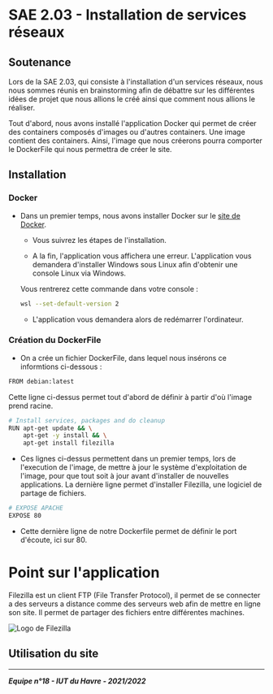 # SAE 2.03 - Installation de services réseaux

## Soutenance

Lors de la SAE 2.03, qui consiste à l'installation d'un services réseaux, nous nous sommes réunis en brainstorming afin de débattre sur les différentes idées de projet que nous allions le créé ainsi que comment nous allions le réaliser.

Tout d'abord, nous avons installé l'application Docker qui permet de créer des containers composés d'images ou d'autres containers.
Une image contient des containers. Ainsi, l'image que nous créerons pourra comporter le DockerFile qui nous permettra de créer le site.

## Installation

### Docker

* Dans un premier temps, nous avons installer Docker sur le [site de Docker](https://www.docker.com/products/docker-desktop/, "Site de Docker").
  * Vous suivrez les étapes de l'installation.

  * A la fin, l'application vous affichera une erreur.
  L'application vous demandera d'installer Windows sous Linux afin d'obtenir une console Linux via Windows.
  
  Vous rentrerez cette commande dans votre console :
  
  ```bash
  wsl --set-default-version 2
  ```
  
  * L'application vous demandera alors de redémarrer l'ordinateur.

### Création du DockerFile

* On a crée un fichier DockerFile, dans lequel nous insérons ce informtions ci-dessous :

```bash
FROM debian:latest
```

Cette ligne ci-dessus permet tout d'abord de définir à partir d'où l'image prend racine.

```bash
# Install services, packages and do cleanup
RUN apt-get update && \
    apt-get -y install && \
    apt-get install filezilla
```

* Ces lignes ci-dessus permettent dans un premier temps, lors de l'execution de l'image, de mettre à jour le système d'exploitation de l'image, pour que tout soit à jour avant d'installer de nouvelles applications. La dernière ligne permet d'installer Filezilla, une logiciel de  partage de fichiers.

```bash
# EXPOSE APACHE
EXPOSE 80
```

* Cette dernière ligne de notre Dockerfile permet de définir le port d'écoute, ici sur 80.

# Point sur l'application

Filezilla est un client FTP (File Transfer Protocol), il permet de se connecter a des serveurs a distance comme des serveurs web afin de mettre en ligne son site. Il permet de partager des fichiers entre différentes machines.

![Logo de Filezilla](https://upload.wikimedia.org/wikipedia/commons/thumb/0/01/FileZilla_logo.svg/1200px-FileZilla_logo.svg.png)

## Utilisation du site

---

***Equipe n°18 - IUT du Havre - 2021/2022***
